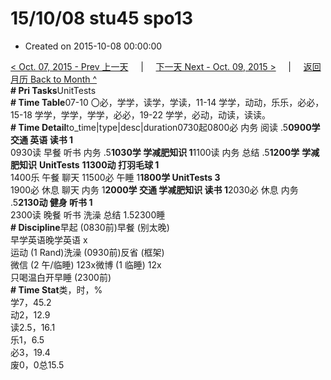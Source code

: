 # 15/10/08 stu45 spo13

* Created on 2015-10-08 00:00:00

[&lt; Oct. 07, 2015 - Prev 上一天](d07.md)     \|     [下一天 Next - Oct. 09, 2015 &gt;](d09.md)     \|     [返回月历 Back to Month ^](index.md)   
**\# Pri Tasks**UnitTests  
**\# Time Table**07-10 〇必，学学，读学，学读，11-14 学学，动动，乐乐，必必，15-18 学学，学学，学学，必必，19-22 学学，必动，动读，读读。  
**\# Time Detail**to\_time\|type\|desc\|duration0730起0800必 内务 阅读 .5**0900学 交通 英语 读书 1**  
0930读 早餐 听书 内务 .5**1030学 学减肥知识 1**1100读 内务 总结 .5**1200学** **学减肥知识** **UnitTests** **11300动 打羽毛球 1**  
1400乐 午餐 聊天 11500必 午睡 1**1800学 UnitTests 3**  
1900必 休息 聊天 内务 1**2000学 交通 学减肥知识 读书 1**2030必 休息 内务 .5**2130动 健身 听书 1**  
2300读 晚餐 听书 洗澡 总结 1.52300睡  
**\# Discipline**早起 \(0830前\)早餐 \(别太晚\)  
早学英语晚学英语 x  
运动 \(1 Rand\)洗澡 \(0930前\)反省 \(框架\)  
微信 \(2 午/临睡\) 123x微博 \(1 临睡\) 12x  
只喝温白开早睡 \(2300前\)  
**\# Time Stat**类，时，%  
学7，45.2  
动2，12.9  
读2.5，16.1  
乐1，6.5  
必3，19.4  
废0，0总15.5  
  


